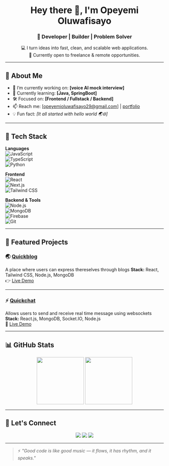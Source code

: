 
<!-- Banner or hero text -->
<h1 align="center">Hey there 👋, I'm Opeyemi Oluwafisayo</h1>
<h3 align="center">🚀 Developer | Builder | Problem Solver</h3>

<p align="center">
  💻 I turn ideas into fast, clean, and scalable web applications.<br>
  🎯 Currently open to freelance & remote opportunities.
</p>

---

## 🧠 About Me

- 🔭 I’m currently working on: **[voice AI mock interview]**
- 🌱 Currently learning: **[Java, SpringBoot]**
- 🛠️ Focused on: **[Frontend / Fullstack / Backend]**
- 📫 Reach me: [opeyemioluwafisayo29@gmail.com] | [portfolio](https://devenny.vercel.app)
- 💡 Fun fact: *[It all started with hello world 🌏🌐]*

---

## 🚀 Tech Stack

**Languages**  
![JavaScript](https://img.shields.io/badge/-JavaScript-black?style=flat-square&logo=javascript)  
![TypeScript](https://img.shields.io/badge/-TypeScript-black?style=flat-square&logo=typescript)  
![Python](https://img.shields.io/badge/-Python-black?style=flat-square&logo=python)

**Frontend**  
![React](https://img.shields.io/badge/-React-black?style=flat-square&logo=react)  
![Next.js](https://img.shields.io/badge/-Next.js-black?style=flat-square&logo=next.js)  
![Tailwind CSS](https://img.shields.io/badge/-TailwindCSS-black?style=flat-square&logo=tailwind-css)

**Backend & Tools**  
![Node.js](https://img.shields.io/badge/-Node.js-black?style=flat-square&logo=node.js)  
![MongoDB](https://img.shields.io/badge/-MongoDB-black?style=flat-square&logo=mongodb)  
![Firebase](https://img.shields.io/badge/-Firebase-black?style=flat-square&logo=firebase)  
![Git](https://img.shields.io/badge/-Git-black?style=flat-square&logo=git)

---

## 📂 Featured Projects

### 🌏 [Quickblog](https://github.com/Enisco29/quickblog)
A place where users can express thereselves through blogs
**Stack:** React, Tailwind CSS, Node.js, MongoDB  
👉 [Live Demo](http://quickblog-theta.vercel.app)

---

### ⚡ [Quickchat](https://github.com/Enisco29/quickchat)
Allows users to send and receive real time message using websockets 
**Stack:** React.js, MongoDB, Socket.IO, Node.js  
🔗 [Live Demo](https://quickchat-tan.vercel.app)

---

## 📊 GitHub Stats

<p align="center">
  <img src="https://github-readme-stats.vercel.app/api?username=Enisco29&show_icons=true&theme=radical" height="150" />
  <img src="https://github-readme-stats.vercel.app/api/top-langs/?username=Enisco29&layout=compact&theme=radical" height="150" />
</p>

---

## 🔗 Let's Connect

<p align="center">
  <a href="https://twitter.com/ennycodes"><img src="https://img.shields.io/badge/Twitter-blue?style=for-the-badge&logo=twitter&logoColor=white" /></a>
  <a href="https://www.linkedin.com/in/eniola-opeyemi-b6a701334/"><img src="https://img.shields.io/badge/LinkedIn-blue?style=for-the-badge&logo=linkedin&logoColor=white" /></a>
  <a href="mailto:opeyemioluwafisayo29@email.com"><img src="https://img.shields.io/badge/Email-red?style=for-the-badge&logo=gmail&logoColor=white" /></a>
</p>

---

> ⚡ *"Good code is like good music — it flows, it has rhythm, and it speaks."*

